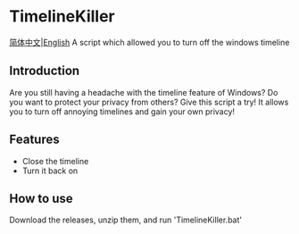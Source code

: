 # TimelineKiller
[简体中文](./README-CN.md)|[English](./README.md)
A script which allowed you to turn off the windows timeline
## Introduction
Are you still having a headache with the timeline feature of Windows?
Do you want to protect your privacy from others?
Give this script a try!
It allows you to turn off annoying timelines and gain your own privacy!
## Features
- Close the timeline
- Turn it back on
## How to use
Download the releases, unzip them, and run 'TimelineKiller.bat'

